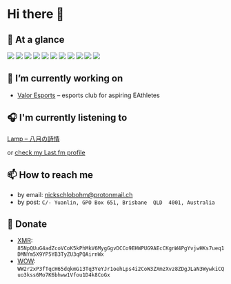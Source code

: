 # Hi there 👋

## 👀 At a glance
![](https://img.shields.io/badge/OS-Windows_10-informational?style=flat&logo=windows&logoColor=white&color=blue)
![](https://img.shields.io/badge/Editor-Visual_Studio_Code-informational?style=flat&logo=visual-studio-code&logoColor=white&color=blue)
![](https://img.shields.io/badge/Code-Python-informational?style=flat&logo=python&logoColor=white&color=blue)
![](https://img.shields.io/badge/Code-JavaScript-informational?style=flat&logo=javascript&logoColor=white&color=blue)
![](https://img.shields.io/badge/Shell-Bash-informational?style=flat&logo=gnu-bash&logoColor=white&color=blue)
![](https://img.shields.io/badge/Tools-Docker-informational?style=flat&logo=docker&logoColor=white&color=blue)
![](https://img.shields.io/badge/Tools-Kubernetes-informational?style=flat&logo=kubernetes&logoColor=white&color=blue)
![](https://img.shields.io/badge/Cloud-Amazon_Web_Services-informational?style=flat&logo=amazon-aws&logoColor=white&color=blue)
![](https://img.shields.io/badge/Cloud-Google_Cloud_Platform-informational?style=flat&logo=google-cloud&logoColor=white&color=blue)
![](https://img.shields.io/badge/Cloud-Digital_Ocean-informational?style=flat&logo=digitalocean&logoColor=white&color=blue)
![](https://img.shields.io/badge/Cloud-Vultr-informational?style=flat&logo=vultr&logoColor=white&color=blue)

## 🔭 I’m currently working on
- [Valor Esports](https://valoresports.com/) – esports club for aspiring EAthletes


## 🎧 I'm currently listening to
[Lamp – 八月の詩情](https://botanicalhouse.bandcamp.com/track/the-poetry-of-august)

or [check my Last.fm profile](https://www.last.fm/user/quelixir)


## 📫 How to reach me
- by email: [nickschlobohm@protonmail.ch](mailto:nickschlobohm@protonmail.ch)
- by post: `C/- Yuanlin, GPO Box 651, Brisbane  QLD  4001, Australia`

## 💸 Donate
- [XMR](https://www.getmonero.org/): `85NpQUuG4adZcoVCoK5kPhMkV6MygGgvDCCo9EHWPUG9AEcCKgnW4PgYvjwHKs7ueq1DMNYm5X9YP5YB3TyZU3qPQAirnWx`
- [WOW](https://wownero.org/): `WW2r2xP3fTqcH65dqkmG13Tq3YeYJr1oehLps4i2CoW3ZXmzXvz8ZDgJLaN3WywkiCQuo3kss6Mo7K6bhww1Vfou1D4k8CoGx`
